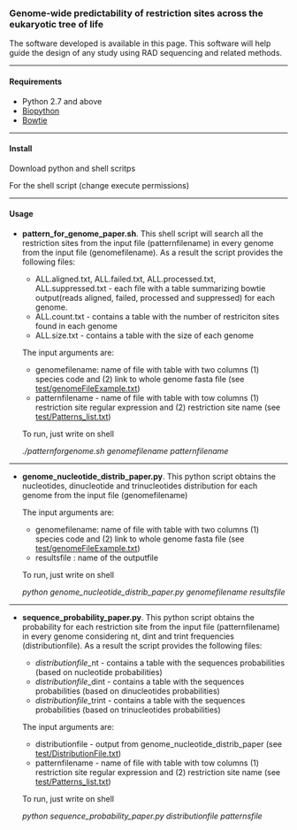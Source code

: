 ### Genome-wide predictability of restriction sites across the eukaryotic tree of life

The software developed is available in this page. This software will help guide the design of any study using RAD sequencing and related methods.

----------------
#### Requirements

- Python 2.7 and above
- [Biopython](http://biopython.org/wiki/Main_Page)
- [Bowtie](https://sourceforge.net/projects/bowtie-bio/files/bowtie/1.0.1)

----------------
#### Install

Download python and shell scritps 

For the shell script (change execute permissions)

----------------
#### Usage




- **pattern_for_genome_paper.sh**.  This shell script will search all the restriction sites from the input file (patternfilename) in every genome from the input file (genomefilename). As a result the script provides the following files:
 
	- ALL.aligned.txt, ALL.failed.txt, ALL.processed.txt,  ALL.suppressed.txt - each file with a table summarizing bowtie output(reads aligned, failed, processed and suppressed) for each genome.
	- ALL.count.txt - contains a table with the number of restriciton sites found in each genome
	- ALL.size.txt - contains a table with the size of each genome

	The input arguments are: 
	- genomefilename: name of file with table with two columns (1) species code and (2) link to whole genome fasta file 
    (see  [test/genomeFileExample.txt](https://github.com/phrh/Genome-wide-predictability-of-restriction-sites-across-the-eukaryotic-tree-of-life/blob/master/test/genomeFileExample.txt))
	- patternfilename - name of file with table with tow columns (1) restriction site regular expression and (2) restriction site name 
    (see [test/Patterns_list.txt](https://github.com/phrh/Genome-wide-predictability-of-restriction-sites-across-the-eukaryotic-tree-of-life/blob/master/test/Patterns_list.txt))

	To run, just write on shell

	_./patternforgenome.sh genomefilename patternfilename_

----------------
- **genome_nucleotide_distrib_paper.py**. This python script obtains the nucleotides, dinucleotide and trinucleotides distribution for each genome from the input file (genomefilename)


	 The input arguments are:

	- genomefilename: name of file with table with two columns (1) species code and (2) link to whole genome fasta file 
    (see  [test/genomeFileExample.txt](https://github.com/phrh/Genome-wide-predictability-of-restriction-sites-across-the-eukaryotic-tree-of-life/blob/master/test/genomeFileExample.txt))
	- resultsfile : name of the outputfile 

	To run, just write on shell

	_python genome_nucleotide_distrib_paper.py genomefilename resultsfile_

----------------

- **sequence_probability_paper.py**. This python script obtains the probability for each restriction site from the input file (patternfilename) in every genome considering nt, dint and trint frequencies (distributionfile). As a result the script provides the following files:

	- $distributionfile$_nt    - contains a table with the sequences probabilities (based on nucleotide probabilities)
	- $distributionfile$_dint  - contains a table with the sequences probabilities (based on dinucleotides probabilities)
	- $distributionfile$_trint - contains a table with the sequences probabilities (based on trinucleotides probabilities)

	The input arguments are:
	- distributionfile - output from genome_nucleotide_distrib_paper (see [test/DistributionFile.txt](https://github.com/phrh/Genome-wide-predictability-of-restriction-sites-across-the-eukaryotic-tree-of-life/blob/master/test/DistributionFile.txt))
	- patternfilename - name of file with table with tow columns (1) restriction site regular expression and (2) restriction site name 
    (see [test/Patterns_list.txt](https://github.com/phrh/Genome-wide-predictability-of-restriction-sites-across-the-eukaryotic-tree-of-life/blob/master/test/Patterns_list.txt))

	To run, just write on shell
    
	_python sequence_probability_paper.py distributionfile patternsfile_

